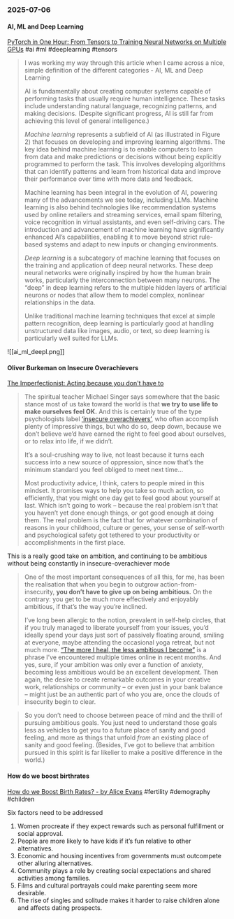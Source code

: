 ### 2025-07-06
#### AI, ML and Deep Learning
[PyTorch in One Hour: From Tensors to Training Neural Networks on Multiple GPUs](https://sebastianraschka.com/teaching/pytorch-1h/) #ai #ml #deeplearning #tensors

> I was working my way through this article when I came across a nice, simple definition of the different categories - AI, ML and Deep Learning
> 
> AI is fundamentally about creating computer systems capable of performing tasks that usually require human intelligence. These tasks include understanding natural language, recognizing patterns, and making decisions. (Despite significant progress, AI is still far from achieving this level of general intelligence.)
> 
> _Machine learning_ represents a subfield of AI (as illustrated in Figure 2) that focuses on developing and improving learning algorithms. The key idea behind machine learning is to enable computers to learn from data and make predictions or decisions without being explicitly programmed to perform the task. This involves developing algorithms that can identify patterns and learn from historical data and improve their performance over time with more data and feedback.
> 
> Machine learning has been integral in the evolution of AI, powering many of the advancements we see today, including LLMs. Machine learning is also behind technologies like recommendation systems used by online retailers and streaming services, email spam filtering, voice recognition in virtual assistants, and even self-driving cars. The introduction and advancement of machine learning have significantly enhanced AI’s capabilities, enabling it to move beyond strict rule-based systems and adapt to new inputs or changing environments.
> 
> _Deep learning_ is a subcategory of machine learning that focuses on the training and application of deep neural networks. These deep neural networks were originally inspired by how the human brain works, particularly the interconnection between many neurons. The “deep” in deep learning refers to the multiple hidden layers of artificial neurons or nodes that allow them to model complex, nonlinear relationships in the data.
> 
> Unlike traditional machine learning techniques that excel at simple pattern recognition, deep learning is particularly good at handling unstructured data like images, audio, or text, so deep learning is particularly well suited for LLMs.

![[ai_ml_deepl.png]]

#### Oliver Burkeman on Insecure Overachievers
[The Imperfectionist: Acting because you don't have to](https://ckarchive.com/b/d0ueh0ho7966vbk4xx64otzpvrq44clhn540k)

> The spiritual teacher Michael Singer says somewhere that the basic stance most of us take toward the world is that **we try to use life to make ourselves feel OK.** And this is certainly true of the type psychologists label [‘insecure overachievers’](https://www.bbc.com/worklife/article/20180924-are-you-an-insecure-overachiever), who often accomplish plenty of impressive things, but who do so, deep down, because we don’t believe we’d have earned the right to feel good about ourselves, or to relax into life, if we didn’t.
> 
> It’s a soul-crushing way to live, not least because it turns each success into a new source of oppression, since now that’s the minimum standard you feel obliged to meet next time…
> 
> Most productivity advice, I think, caters to people mired in this mindset. It promises ways to help you take so much action, so efficiently, that you might one day get to feel good about yourself at last. Which isn’t going to work – because the real problem isn’t that you haven’t yet done enough things, or got good enough at doing them. The real problem is the fact that for whatever combination of reasons in your childhood, culture or genes, your sense of self-worth and psychological safety got tethered to your productivity or accomplishments in the first place.

This is a really good take on ambition, and continuing to be ambitious without being constantly in insecure-overachiever mode

> One of the most important consequences of all this, for me, has been the realisation that when you begin to outgrow action-from-insecurity, **you don’t have to give up on being ambitious.** On the contrary: you get to be much more effectively and enjoyably ambitious, if that’s the way you’re inclined.
> 
> I’ve long been allergic to the notion, prevalent in self-help circles, that if you truly managed to liberate yourself from your issues, you’d ideally spend your days just sort of passively floating around, smiling at everyone, maybe attending the occasional yoga retreat, but not much more. [“The more I heal, the less ambitious I become”](https://www.newsweek.com/millennial-woman-eye-opening-realization-ambition-2040553) is a phrase I’ve encountered multiple times online in recent months. And yes, sure, if your ambition was only ever a function of anxiety, becoming less ambitious would be an excellent development. Then again, the desire to create remarkable outcomes in your creative work, relationships or community – or even just in your bank balance – might just be an authentic part of who you are, once the clouds of insecurity begin to clear.

> So you don’t need to choose between peace of mind and the thrill of pursuing ambitious goals. You just need to understand those goals less as vehicles to get you to a future place of sanity and good feeling, and more as things that unfold _from_ an existing place of sanity and good feeling. (Besides, I’ve got to believe that ambition pursued in this spirit is far likelier to make a positive difference in the world.)

#### How do we boost birthrates
[How do we Boost Birth Rates? - by Alice Evans](https://www.ggd.world/p/how-do-we-boost-birth-rates) #fertility #demography #children 

Six factors need to be addressed

1. Women procreate if they expect rewards such as personal fulfillment or social approval.
2. People are more likely to have kids if it’s fun relative to other alternatives.
3. Economic and housing incentives from governments must outcompete other alluring alternatives.
4. Community plays a role by creating social expectations and shared activities among families.
5. Films and cultural portrayals could make parenting seem more desirable.
6. The rise of singles and solitude makes it harder to raise children alone and affects dating prospects.